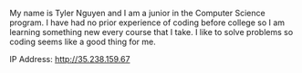 My name is Tyler Nguyen and I am a junior in the Computer Science program. I have had no prior experience of coding before college so I am learning something new every course that I take. I like to solve problems so coding seems like a good thing for me. 

IP Address: http://35.238.159.67
